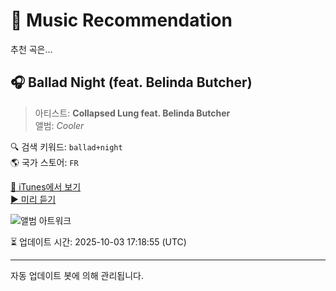 
# 🎵 Music Recommendation

추천 곡은...

## 🎧 Ballad Night (feat. Belinda Butcher)  
> 아티스트: **Collapsed Lung feat. Belinda Butcher**  
> 앨범: _Cooler_  

🔍 검색 키워드: `ballad+night`  
🌎 국가 스토어: `FR`

[🔗 iTunes에서 보기](https://music.apple.com/fr/album/ballad-night-feat-belinda-butcher/265101063?i=265101195&uo=4)  
[▶️ 미리 듣기](https://audio-ssl.itunes.apple.com/itunes-assets/AudioPreview115/v4/68/77/10/68771049-0be3-1a21-0a18-616700c47596/mzaf_14211765659127666698.plus.aac.p.m4a)

![앨범 아트워크](https://is1-ssl.mzstatic.com/image/thumb/Music124/v4/b4/ee/7c/b4ee7cc6-9270-a6de-f0e8-8495b189ce99/mzi.hdcykkrd.tif/100x100bb.jpg)

⏳ 업데이트 시간: 2025-10-03 17:18:55 (UTC)

---
자동 업데이트 봇에 의해 관리됩니다.
